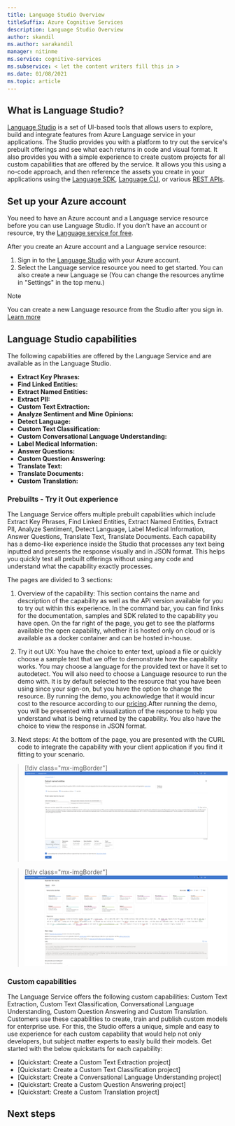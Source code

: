```yaml
---
title: Language Studio Overview
titleSuffix: Azure Cognitive Services
description: Language Studio Overview
author: skandil
ms.author: sarakandil
manager: nitinme
ms.service: cognitive-services
ms.subservice: < let the content writers fill this in >
ms.date: 01/08/2021
ms.topic: article
---
```


## What is Language Studio?

[Language Studio](https://language.azure.com/) is a set of UI-based tools that allows users to explore, build and integrate features from Azure Language service in your applications.
The Studio provides you with a platform to try out the service's prebuilt offerings and see what each returns in code and visual format. It also provides you with a simple experience to create custom projects for all custom capabilities that are offered by the service. It allows you this using a no-code approach, and then reference the assets you create in your applications using the [Language SDK](ww), [Language CLI](ww), or various [REST APIs](ww).

## Set up your Azure account

You need to have an Azure account and a Language service resource before you can use Language Studio. If you don't have an account or resource, try the [Language service for free](SimilarToWhatSpeechHas<https://docs.microsoft.com/en-us/azure/cognitive-services/speech-service/overview#try-the-speech-service-for-free>).

After you create an Azure account and a Language service resource:
1. Sign in to the [Language Studio](https://language.azure.com/) with your Azure account.
2. Select the Language service resource you need to get started. You can also create a new Language se (You can change the resources anytime in "Settings" in the top menu.)

> [!NOTE]
> You can create a new Language resource from the Studio after you sign in. [Learn more](LinkToCreateNewResourceFromStudio)

## Language Studio capabilities

The following capabilities are offered by the Language Service and are available as in the Language Studio.

* **Extract Key Phrases:**
* **Find Linked Entities:**
* **Extract Named Entities:**
* **Extract PII:**
* **Custom Text Extraction:**
* **Analyze Sentiment and Mine Opinions:**
* **Detect Language:**
* **Custom Text Classification:**
* **Custom Conversational Language Understanding:**
* **Label Medical Information:**
* **Answer Questions:**
* **Custom Question Answering:**
* **Translate Text:**
* **Translate Documents:**
* **Custom Translation:**

### Prebuilts - Try it Out experience

The Language Service offers multiple prebuilt capabilities which include Extract Key Phrases, Find Linked Entities, Extract Named Entities, Extract PII, Analyze Sentiment, Detect Language, Label Medical Information, Answer Questions, Translate Text, Translate Documents. Each capability has a demo-like experience inside the Studio that processes any text being inputted and presents the response visually and in JSON format. This helps you quickly test all prebuilt offerings without using any code and understand what the capability exactly processes.

The pages are divided to 3 sections:
1. Overview of the capability: This section contains the name and description of the capability as well as the API version available for you to try out within this experience. In the command bar, you can find links for the documentation, samples and SDK related to the capability you have open. On the far right of the page, you get to see the platforms available the open capability, whether it is hosted only on cloud or is available as a docker container and can be hosted in-house.

2. Try it out UX: You have the choice to enter text, upload a file or quickly choose a sample text that we offer to demonstrate how the capability works. You may choose a language for the provided text or have it set to autodetect. You will also need to choose a Language resource to run the demo with. It is by default selected to the resource that you have been using since your sign-on, but you have the option to change the resource. By running the demo, you acknowledge that it would incur cost to the resource according to our [pricing](https://azure.microsoft.com/pricing/details/cognitive-services/text-analytics/).After running the demo, you will be presented with a visualization of the response to help you understand what is being returned by the capability. You also have the choice to view the response in JSON format.

3. Next steps: At the bottom of the page, you are presented with the CURL code to integrate the capability with your client application if you find it fitting to your scenario.

> [!div class="mx-imgBorder"]
> ![Data processing diagram](./Media/studio-try-ux-first.png)  

> [!div class="mx-imgBorder"]
> ![Data processing diagram](./Media/studio-try-ux-second.png)  


### Custom capabilities

The Language Service offers the following custom capabilities: Custom Text Extraction, Custom Text Classification, Conversational Language Understanding, Custom Question Answering and Custom Translation. Customers use these capabilities to create, train and publish custom models for enterprise use. For this, the Studio offers a unique, simple and easy to use experience for each custom capability that would help not only developers, but subject matter experts to easily build their models. Get started with the below quickstarts for each capability:

* [Quickstart: Create a Custom Text Extraction project]
* [Quickstart: Create a Custom Text Classification project]
* [Quickstart: Create a Conversational Language Understanding project]
* [Quickstart: Create a Custom Question Answering project]
* [Quickstart: Create a Custom Translation project]

## Next steps
